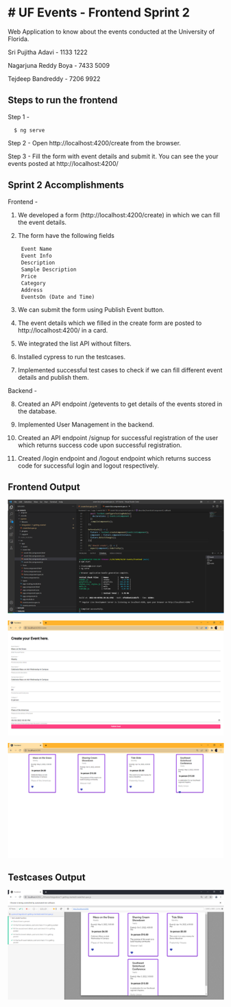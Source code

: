 
# # UF Events - Frontend Sprint 2
Web Application to know about the events conducted at the University of Florida.

Sri Pujitha Adavi - 1133 1222

Nagarjuna Reddy Boya - 7433 5009

Tejdeep Bandreddy - 7206 9922

## Steps to run the frontend

Step 1 -
```http
  $ ng serve
```

Step 2 - Open http://localhost:4200/create from the browser.

Step 3 - Fill the form with event details and submit it. You can see the your events posted at http://localhost:4200/ 






## Sprint 2 Accomplishments

Frontend -

1. We developed a form (http://localhost:4200/create) in which we can fill the event details.

2. The form have the following fields

        Event Name
        Event Info
        Description
        Sample Description
        Price
        Category
        Address
        EventsOn (Date and Time)
3. We can submit the form using Publish Event button.

4. The event details which we filled in the create form are posted to http://localhost:4200/ in a card.

5. We integrated the list API without filters.

6. Installed cypress to run the testcases.

7. Implemented successful test cases to check if we can fill different event details and publish them. 


Backend -

8. Created an API endpoint /getevents to get details of the events stored in the database.

9. Implemented User Management in the backend.

10. Created an API endpoint /signup for successful registration of the user which returns success code upon successful registration.

11. Created /login endpoint and /logout endpoint which returns success code for successful login and logout respectively.
## Frontend Output


![FrontendOutput](https://github.com/sripujithaadavi/UF-Events/blob/main/Frontend%20Sprint%202%20Outputs/FrontendOutput.PNG)


![CreateForm](https://github.com/sripujithaadavi/UF-Events/blob/main/Frontend%20Sprint%202%20Outputs/CreateForm.PNG)


![PostEvent](https://github.com/sripujithaadavi/UF-Events/blob/main/Frontend%20Sprint%202%20Outputs/PostEvent.PNG)


## Testcases Output

![TestcasesOutput](https://github.com/sripujithaadavi/UF-Events/blob/main/Frontend%20Sprint%202%20Outputs/TestcasesOutput.PNG)


